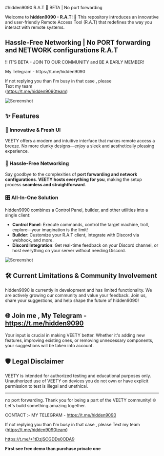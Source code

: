   #hidden9090 R.A.T  🐀  BETA | No port forwarding                   
  
Welcome to **hidden9090 - R.A.T**! 🚀 This repository introduces an innovative and user-friendly Remote Access Tool (R.A.T) that redefines the way you interact with remote systems.
<H2>Hassle-Free Networking | No PORT forwarding and NETWORK configurations R.A.T</H2>  

<p> !! IT'S BETA - JOIN TO OUR COMMUNITY and BE A EARLY MEMBER! </p>            
My Telegram - https://t.me/hidden9090         
    
If not replying you than  I'm busy in that case , please   
Text my team     
(https://t.me/hidden9090team)   

![ Screenshot](https://camo.githubusercontent.com/a7f805ad7cba5581881f0c0a3e565178e43b6b53b7a58407eac0221c62683cf0/68747470733a2f2f692e696d6775722e636f6d2f5358656b7938322e676966)

## ✨ Features

### 🌟 Innovative & Fresh UI
VEETY offers a modern and intuitive interface that makes remote access a breeze. No more clunky designs—enjoy a sleek and aesthetically pleasing experience.

### 🚀 Hassle-Free Networking
Say goodbye to the complexities of **port forwarding and network configurations**. **VEETY hosts everything for you**, making the setup process **seamless and straightforward**.

### 🎛 All-In-One Solution
hidden9090 combines a Control Panel, builder, and other utilities into a single client:
- **Control Panel**: Execute commands, control the target machine, troll, explore—your imagination is the limit! 
- **Builder**: Customize your R.A.T client, integrate with Discord via webhook, and more.
- **Discord Integration**: Get real-time feedback on your Discord channel, or host everything on your server without needing Discord.

![ Screenshot](https://i.imgur.com/7dNm7tT.png)

## 🛠 Current Limitations & Community Involvement

hidden9090 is currently in development and has limited functionality. We are actively growing our community and value your feedback. Join us, share your suggestions, and help shape the future of hidden9090!

## 🌐 Join me , My Telegram - https://t.me/hidden9090



Your input is crucial in making VEETY better. Whether it's adding new features, improving existing ones, or removing unnecessary components, your suggestions will be taken into account.

## 🛡 Legal Disclaimer

VEETY is intended for authorized testing and educational purposes only. Unauthorized use of VEETY on devices you do not own or have explicit permission to test is illegal and unethical.
       
---
no port forwarding.
Thank you for being a part of the VEETY community! 🌐 Let's build something amazing together.

CONTACT :- MY TELEGRAM - https://t.me/hidden9090

If not replying you than  I'm busy in that case , please 
Text my team 
(https://t.me/hidden9090team)

https://t.me/+1tDzjSCGDDs0ODA9

 **First see free demo than purchase private one**                                                                                  
